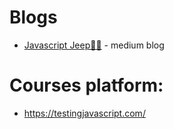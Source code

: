 # Blogs

- [Javascript Jeep🚙💨](https://medium.com/@jagathishsaravanan) - medium blog

# Courses platform:

- https://testingjavascript.com/